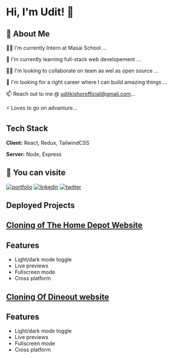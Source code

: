 # Hi, I'm Udit! 👋


## 🚀 About Me

👩‍💻 I'm currently Intern at Masai School ...

🧠 I'm currently learning full-stack web developement ...

👯‍♀️ I'm looking to collaborate on team as wel as open source ...

🤔 I'm looking for a right career where I can build amazing things ...

📫 Reach out to me @ uditkishorofficial@gmail.com...

⚡️ Loves to go on advanture...

## Tech Stack

**Client:** React, Redux, TailwindCSS

**Server:** Node, Express



## 🔗 You can visite
[![portfolio](https://img.shields.io/badge/my_portfolio-000?style=for-the-badge&logo=ko-fi&logoColor=white)](/)
[![linkedin](https://img.shields.io/badge/linkedin-0A66C2?style=for-the-badge&logo=linkedin&logoColor=white)](https://www.linkedin.com/in/udit-kishor-b764a922b/)
[![twitter](https://img.shields.io/badge/twitter-1DA1F2?style=for-the-badge&logo=twitter&logoColor=white)](https://twitter.com/UDITKISHOR2)


## Deployed Projects

 ## [Cloning of The Home Depot Website](https://friendly-swanson-b92bb2.netlify.app/)
 ## Features

- Light/dark mode toggle
- Live previews
- Fullscreen mode
- Cross platform
 

 ##  [Cloning Of Dineout website](https://affectionate-swirles-dc9e0e.netlify.app/)
 ## Features

- Light/dark mode toggle
- Live previews
- Fullscreen mode
- Cross platform
 
